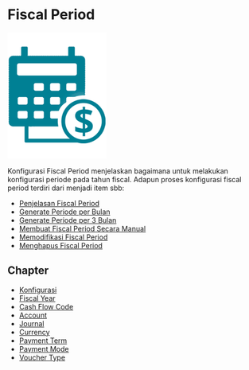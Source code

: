 # Fiscal Period

![](/img/fiscal-period/fiscal-period.png)

Konfigurasi Fiscal Period menjelaskan bagaimana untuk melakukan konfigurasi periode pada tahun fiscal.
Adapun proses konfigurasi fiscal period terdiri dari menjadi item sbb:
- [Penjelasan Fiscal Period](fiscal-period/penjelasan.md)
- [Generate Periode per Bulan](fiscal-period/generate-monthly.md)
- [Generate Periode per 3 Bulan](fiscal-period/generate-3monthly.md)
- [Membuat Fiscal Period Secara Manual](fiscal-period/membuat.md)
- [Memodifikasi Fiscal Period](fiscal-period/memodifikasi.md)
- [Menghapus Fiscal Period](fiscal-period/menghapus.md)

## Chapter
- [Konfigurasi](../konfigurasi.md)
- [Fiscal Year](./fiscal-year.md)
- [Cash Flow Code](./cash-flow-code.md)
- [Account](./account.md)
- [Journal](./journal.md)
- [Currency](./currency.md)
- [Payment Term](./payment-term.md)
- [Payment Mode](./payment-mode.md)
- [Voucher Type](./voucher-type.md)
